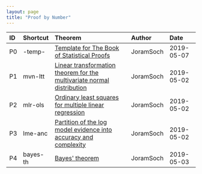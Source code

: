 ```yaml
---
layout: page
title: "Proof by Number"
---
```



| ID | Shortcut | Theorem | Author | Date |
|:-- |:-------- |:------- |:------ |:---- |
| P0 | -temp- | [Template for The Book of Statistical Proofs](/Proofs/-temp-.html) | JoramSoch | 2019-05-07 |
| P1 | mvn-ltt | [Linear transformation theorem for the multivariate normal distribution](/Proofs/mvn-ltt.html) | JoramSoch | 2019-05-02 |
| P2 | mlr-ols | [Ordinary least squares for multiple linear regression](/Proofs/mlr-ols.html) | JoramSoch | 2019-05-02 |
| P3 | lme-anc | [Partition of the log model evidence into accuracy and complexity](/Proofs/lme-anc.html) | JoramSoch | 2019-05-02 |
| P4 | bayes-th | [Bayes' theorem](/Proofs/bayes-th.html) | JoramSoch | 2019-05-03 |
